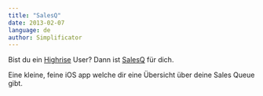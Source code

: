 ```yaml
---
title: "SalesQ"
date: 2013-02-07
language: de
author: Simplificator
---
```


Bist du ein [Highrise](http://highrisehq.com) User? Dann ist [SalesQ](https://itunes.apple.com/us/app/salesq/id595343751?mt=8) für dich.

Eine kleine, feine iOS app welche dir eine Übersicht über deine Sales Queue gibt.
